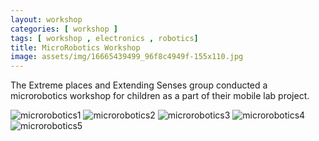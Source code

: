 ```yaml
---
layout: workshop
categories: [ workshop ]
tags: [ workshop , electronics , robotics]
title: MicroRobotics Workshop
image: assets/img/16665439499_96f8c4949f-155x110.jpg
---
```

The Extreme places and Extending Senses group conducted a microrobotics workshop for children as a part of their mobile lab project.
<!--more-->
![microrobotics1]({{site.baseurl}}/assets/img/16664186400_4d8aa1eaca_k-1024x579.jpg)
![microrobotics2]({{site.baseurl}}/assets/img/16664206820_57d6bfcb0a_k-1024x682.jpg)
![microrobotics3]({{site.baseurl}}/assets/img/16825706156_7697b10a45_k-1024x682.jpg)
![microrobotics4]({{site.baseurl}}/assets/img/16850531181_acc41fa662_k-1024x682.jpg)
![microrobotics5]({{site.baseurl}}/assets/img/16231615073_fdce59ff60_k-1024x682.jpg)
